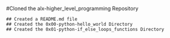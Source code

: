 #Cloned the alx-higher_level_programming Repository

	## Created a README.md file
	## Created the 0x00-python-hello_world Directory
	## Created the 0x01-python-if_else_loops_functions Directory
